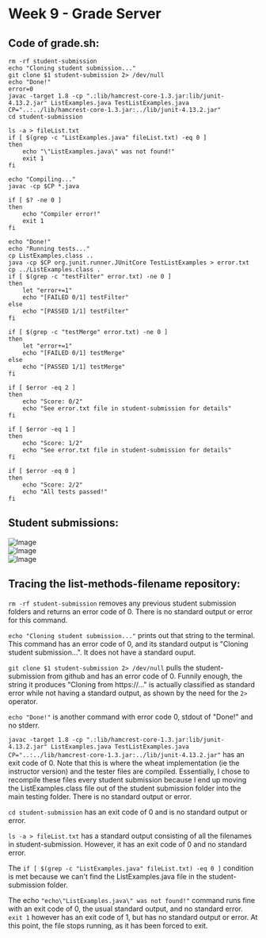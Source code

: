 # Week 9 - Grade Server
## Code of grade.sh: 

```
rm -rf student-submission
echo "Cloning student submission..."
git clone $1 student-submission 2> /dev/null
echo "Done!"
error=0
javac -target 1.8 -cp ".:lib/hamcrest-core-1.3.jar:lib/junit-4.13.2.jar" ListExamples.java TestListExamples.java
CP="..:../lib/hamcrest-core-1.3.jar:../lib/junit-4.13.2.jar"
cd student-submission

ls -a > fileList.txt
if [ $(grep -c "ListExamples.java" fileList.txt) -eq 0 ]
then
    echo "\"ListExamples.java\" was not found!"
    exit 1
fi

echo "Compiling..."
javac -cp $CP *.java

if [ $? -ne 0 ]
then
    echo "Compiler error!"
    exit 1
fi

echo "Done!"
echo "Running tests..."
cp ListExamples.class ..
java -cp $CP org.junit.runner.JUnitCore TestListExamples > error.txt
cp ../ListExamples.class .
if [ $(grep -c "testFilter" error.txt) -ne 0 ]
then
    let "error+=1"
    echo "[FAILED 0/1] testFilter"
else
    echo "[PASSED 1/1] testFilter"
fi

if [ $(grep -c "testMerge" error.txt) -ne 0 ]
then
    let "error+=1"
    echo "[FAILED 0/1] testMerge"
else
    echo "[PASSED 1/1] testMerge"
fi

if [ $error -eq 2 ]
then
    echo "Score: 0/2"
    echo "See error.txt file in student-submission for details"
fi

if [ $error -eq 1 ]
then
    echo "Score: 1/2"
    echo "See error.txt file in student-submission for details"
fi

if [ $error -eq 0 ]
then
    echo "Score: 2/2"
    echo "All tests passed!"
fi
```

## Student submissions:  

![Image](https://ssgadient.github.io/CSE15L/lab-8/GradeCorrected.PNG)  
![Image](https://ssgadient.github.io/CSE15L/lab-8/GradeSignature.PNG)  
![Image](https://ssgadient.github.io/CSE15L/lab-8/GradeFilename.PNG)  

## Tracing the list-methods-filename repository:  

`rm -rf student-submission` removes any previous student submission folders and returns an error code of 0. There is no standard output or error for this command. 

`echo "Cloning student submission..."` prints out that string to the terminal. This command has an error code of 0, and its standard output is "Cloning student submission...". It does not have a standard ouput. 

`git clone $1 student-submission 2> /dev/null` pulls the student-submission from github and has an error code of 0. Funnily enough, the string it produces "Cloning from https://..." is actually classified as standard error while not having a standard output, as shown by the need for the `2>` operator. 

`echo "Done!"` is another command with error code 0, stdout of "Done!" and no stderr. 

`javac -target 1.8 -cp ".:lib/hamcrest-core-1.3.jar:lib/junit-4.13.2.jar" ListExamples.java TestListExamples.java
CP="..:../lib/hamcrest-core-1.3.jar:../lib/junit-4.13.2.jar"` has an exit code of 0. Note that this is where the wheat implementation (ie the instructor version) and the tester files are compiled. Essentially, I chose to recompile these files every student submission because I end up moving the ListExamples.class file out of the student submission folder into the main testing folder. There is no standard output or error. 

`cd student-submission` has an exit code of 0 and is no standard output or error. 

`ls -a > fileList.txt` has a standard output consisting of all the filenames in student-submission. However, it has an exit code of 0 and no standard error. 

The `if [ $(grep -c "ListExamples.java" fileList.txt) -eq 0 ]` condition is met because we can't find the ListExamples.java file in the student-submission folder. 

The echo `"echo\"ListExamples.java\" was not found!"` command runs fine with an exit code of 0, the usual standard output, and no standard error. `exit 1` however has an exit code of 1, but has no standard output or error. At this point, the file stops running, as it has been forced to exit. 